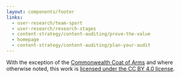 ```yaml
---
layout: components/footer
links:
  - user-research/team-sport
  - user-research/research-stages
  - content-strategy/content-auditing/prove-the-value
  - homepage
  - content-strategy/content-auditing/plan-your-audit
---
```


With the exception of the [Commonwealth Coat of Arms](https://www.dpmc.gov.au/government/commonwealth-coat-arms) and where otherwise noted, this work is
[licensed under the CC BY 4.0 license](https://creativecommons.org/licenses/by/4.0/).
